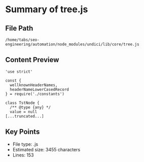 # Summary of tree.js
  
## File Path
`/home/tabs/seo-engineering/automation/node_modules/undici/lib/core/tree.js`

## Content Preview
```
'use strict'

const {
  wellknownHeaderNames,
  headerNameLowerCasedRecord
} = require('./constants')

class TstNode {
  /** @type {any} */
  value = null
[...truncated...]
```

## Key Points
- File type: .js
- Estimated size: 3455 characters
- Lines: 153
